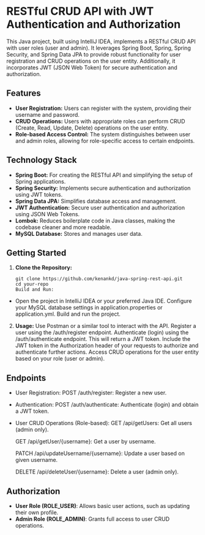# RESTful CRUD API with JWT Authentication and Authorization

This Java project, built using IntelliJ IDEA, implements a RESTful CRUD API with user roles (user and admin). It leverages Spring Boot, Spring, Spring Security, and Spring Data JPA to provide robust functionality for user registration and CRUD operations on the user entity. Additionally, it incorporates JWT (JSON Web Token) for secure authentication and authorization.

## Features

- **User Registration:** Users can register with the system, providing their username and password.
- **CRUD Operations:** Users with appropriate roles can perform CRUD (Create, Read, Update, Delete) operations on the user entity.
- **Role-based Access Control:** The system distinguishes between user and admin roles, allowing for role-specific access to certain endpoints.

## Technology Stack

- **Spring Boot:** For creating the RESTful API and simplifying the setup of Spring applications.
- **Spring Security:** Implements secure authentication and authorization using JWT tokens.
- **Spring Data JPA:** Simplifies database access and management.
- **JWT Authentication:** Secure user authentication and authorization using JSON Web Tokens.
- **Lombok:** Reduces boilerplate code in Java classes, making the codebase cleaner and more readable.
- **MySQL Database:** Stores and manages user data.

## Getting Started

1. **Clone the Repository:**
   ```shell
   git clone https://github.com/kenankd/java-spring-rest-api.git
   cd your-repo
   Build and Run:
  - Open the project in IntelliJ IDEA or your preferred Java IDE.
  Configure your MySQL database settings in application.properties or application.yml.
  Build and run the project.
2. **Usage:**
  Use Postman or a similar tool to interact with the API.
  Register a user using the /auth/register endpoint.
  Authenticate (login) using the /auth/authenticate endpoint. This will return a JWT token.
  Include the JWT token in the Authorization header of your requests to authorize and authenticate further actions.
  Access CRUD operations for the user entity based on your role (user or admin).
## Endpoints
- User Registration:
  POST /auth/register: Register a new user.
- Authentication:
  POST /auth/authenticate: Authenticate (login) and obtain a JWT token.
- User CRUD Operations (Role-based):
  GET /api/getUsers: Get all users (admin only).
  
  GET /api/getUser/{username}: Get a user by username.
  
  PATCH /api/updateUsername/{username}: Update a user based on given username.
  
  DELETE /api/deleteUser/{username}: Delete a user (admin only).
## Authorization
 - **User Role (ROLE_USER)**: Allows basic user actions, such as updating their own profile.
 - **Admin Role (ROLE_ADMIN)**: Grants full access to user CRUD operations.
